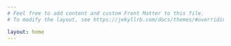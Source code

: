 ```yaml
---
# Feel free to add content and custom Front Matter to this file.
# To modify the layout, see https://jekyllrb.com/docs/themes/#overriding-theme-defaults

layout: home
---
```

<!--
<div>

    <h1>Ressources</h1>

        {% assign pages=site.pages %}
        {% for page in pages %}
            <h3>
                <a href="{{ page.url | prepend: site.baseurl }}">{{ page.title }}</a>
            </h3>
        {% endfor %}

</div>
-->
